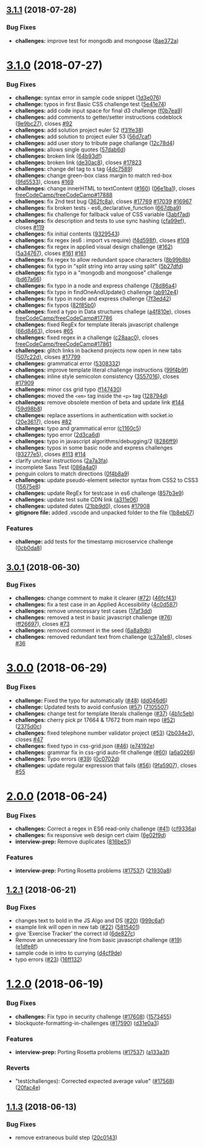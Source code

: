 ## [3.1.1](https://github.com/freeCodeCamp/curriculum/compare/v3.1.0...v3.1.1) (2018-07-28)


### Bug Fixes

* **challenges:** improve test for mongodb and mongoose ([8ae372a](https://github.com/freeCodeCamp/curriculum/commit/8ae372a))

# [3.1.0](https://github.com/freeCodeCamp/curriculum/compare/v3.0.1...v3.1.0) (2018-07-27)


### Bug Fixes

* **challenge:** syntax error in sample code snippet ([1d3e076](https://github.com/freeCodeCamp/curriculum/commit/1d3e076))
* **challenge:** typos in first Basic CSS challenge test ([5e41e74](https://github.com/freeCodeCamp/curriculum/commit/5e41e74))
* **challenges:** add code input space for final d3 challenge ([f0b7ea9](https://github.com/freeCodeCamp/curriculum/commit/f0b7ea9))
* **challenges:** add comments to getter/setter instructions codeblock ([9e9bc27](https://github.com/freeCodeCamp/curriculum/commit/9e9bc27)), closes [#92](https://github.com/freeCodeCamp/curriculum/issues/92)
* **challenges:** add solution project euler 52 ([f31fe38](https://github.com/freeCodeCamp/curriculum/commit/f31fe38))
* **challenges:** add solution to project euler 53 ([56d7caf](https://github.com/freeCodeCamp/curriculum/commit/56d7caf))
* **challenges:** add user story to tribute page challange ([12c78d4](https://github.com/freeCodeCamp/curriculum/commit/12c78d4))
* **challenges:** allows single quotes ([57dab6d](https://github.com/freeCodeCamp/curriculum/commit/57dab6d))
* **challenges:** broken link ([64b93df](https://github.com/freeCodeCamp/curriculum/commit/64b93df))
* **challenges:** broken link ([de30ac8](https://github.com/freeCodeCamp/curriculum/commit/de30ac8)), closes [#17823](https://github.com/freeCodeCamp/curriculum/issues/17823)
* **challenges:** change del tag to s tag ([4dc7589](https://github.com/freeCodeCamp/curriculum/commit/4dc7589))
* **challenges:** change green-box class margin to match red-box ([9fd5533](https://github.com/freeCodeCamp/curriculum/commit/9fd5533)), closes [#169](https://github.com/freeCodeCamp/curriculum/issues/169)
* **challenges:** change innerHTML to textContent ([#160](https://github.com/freeCodeCamp/curriculum/issues/160)) ([06e1ba1](https://github.com/freeCodeCamp/curriculum/commit/06e1ba1)), closes [freeCodeCamp/freeCodeCamp#17888](https://github.com/freeCodeCamp/freeCodeCamp/issues/17888)
* **challenges:** fix 2nd test bug ([362fc8a](https://github.com/freeCodeCamp/curriculum/commit/362fc8a)), closes [#17769](https://github.com/freeCodeCamp/curriculum/issues/17769) [#17039](https://github.com/freeCodeCamp/curriculum/issues/17039) [#16967](https://github.com/freeCodeCamp/curriculum/issues/16967)
* **challenges:** fix broken tests - es6_declarative_function ([667dba9](https://github.com/freeCodeCamp/curriculum/commit/667dba9))
* **challenges:** fix challenge for fallback value of CSS variable ([3abf7ad](https://github.com/freeCodeCamp/curriculum/commit/3abf7ad))
* **challenges:** fix description and tests to use sync hashing ([cfa99ef](https://github.com/freeCodeCamp/curriculum/commit/cfa99ef)), closes [#119](https://github.com/freeCodeCamp/curriculum/issues/119)
* **challenges:** fix initial contents ([9329543](https://github.com/freeCodeCamp/curriculum/commit/9329543))
* **challenges:** fix regex (es6 : import vs require) ([f4d598f](https://github.com/freeCodeCamp/curriculum/commit/f4d598f)), closes [#108](https://github.com/freeCodeCamp/curriculum/issues/108)
* **challenges:** fix regex in applied visual design challenge ([#162](https://github.com/freeCodeCamp/curriculum/issues/162)) ([5a34767](https://github.com/freeCodeCamp/curriculum/commit/5a34767)), closes [#161](https://github.com/freeCodeCamp/curriculum/issues/161) [#161](https://github.com/freeCodeCamp/curriculum/issues/161)
* **challenges:** fix regex to allow redundant space characters ([8b99b8b](https://github.com/freeCodeCamp/curriculum/commit/8b99b8b))
* **challenges:** fix typo in "split string into array using split" ([5b27dfd](https://github.com/freeCodeCamp/curriculum/commit/5b27dfd))
* **challenges:** fix typo in a "mongodb and mongoose" challenge ([bd67a66](https://github.com/freeCodeCamp/curriculum/commit/bd67a66))
* **challenges:** fix typo in a node and express challenge ([78d86a4](https://github.com/freeCodeCamp/curriculum/commit/78d86a4))
* **challenges:** fix typo in findOneAndUpdate() challenge ([ab912e4](https://github.com/freeCodeCamp/curriculum/commit/ab912e4))
* **challenges:** fix typo in node and express challenge ([7f3ed42](https://github.com/freeCodeCamp/curriculum/commit/7f3ed42))
* **challenges:** fix typos ([82f85b0](https://github.com/freeCodeCamp/curriculum/commit/82f85b0))
* **challenges:** fixed a typo in Data structures challege ([a4f810e](https://github.com/freeCodeCamp/curriculum/commit/a4f810e)), closes [freeCodeCamp/freeCodeCamp#17786](https://github.com/freeCodeCamp/freeCodeCamp/issues/17786)
* **challenges:** fixed RegEx for template literals javascript challenge ([66d8463](https://github.com/freeCodeCamp/curriculum/commit/66d8463)), closes [#65](https://github.com/freeCodeCamp/curriculum/issues/65)
* **challenges:** fixed regex in a challenge ([c28aac0](https://github.com/freeCodeCamp/curriculum/commit/c28aac0)), closes [freeCodeCamp/freeCodeCamp#17861](https://github.com/freeCodeCamp/freeCodeCamp/issues/17861)
* **challenges:** glitch links in backend projects now open in new tabs ([507c22d](https://github.com/freeCodeCamp/curriculum/commit/507c22d)), closes [#17799](https://github.com/freeCodeCamp/curriculum/issues/17799)
* **challenges:** grammatical error ([5308332](https://github.com/freeCodeCamp/curriculum/commit/5308332))
* **challenges:** improve template literal challenge instructions ([99f4b9f](https://github.com/freeCodeCamp/curriculum/commit/99f4b9f))
* **challenges:** inline style semicolon consistency ([3557016](https://github.com/freeCodeCamp/curriculum/commit/3557016)), closes [#17909](https://github.com/freeCodeCamp/curriculum/issues/17909)
* **challenges:** minor css grid typo ([f147430](https://github.com/freeCodeCamp/curriculum/commit/f147430))
* **challenges:** moved the `<em>` tag inside the `<p>` tag ([128794d](https://github.com/freeCodeCamp/curriculum/commit/128794d))
* **challenges:** remove obsolete mention of beta and update link [#144](https://github.com/freeCodeCamp/curriculum/issues/144) ([59d98b8](https://github.com/freeCodeCamp/curriculum/commit/59d98b8))
* **challenges:** replace assertions in authentication with socket.io ([20e3617](https://github.com/freeCodeCamp/curriculum/commit/20e3617)), closes [#82](https://github.com/freeCodeCamp/curriculum/issues/82)
* **challenges:** typo and grammatical error ([c1160c5](https://github.com/freeCodeCamp/curriculum/commit/c1160c5))
* **challenges:** typo error ([2d3ca6d](https://github.com/freeCodeCamp/curriculum/commit/2d3ca6d))
* **challenges:** typo in javascript algorithms/debugging/2 ([8286ff9](https://github.com/freeCodeCamp/curriculum/commit/8286ff9))
* **challenges:** typos in some basic node and express challenges ([93277e5](https://github.com/freeCodeCamp/curriculum/commit/93277e5)), closes [#113](https://github.com/freeCodeCamp/curriculum/issues/113) [#114](https://github.com/freeCodeCamp/curriculum/issues/114)
* clarify unclear instructions ([2a7a3fa](https://github.com/freeCodeCamp/curriculum/commit/2a7a3fa))
* incomplete Sass Test ([086a4a0](https://github.com/freeCodeCamp/curriculum/commit/086a4a0))
* penguin colors to match directions ([0f4b8a9](https://github.com/freeCodeCamp/curriculum/commit/0f4b8a9))
* **challenges:** update pseudo-element selector syntax from CSS2 to CSS3 ([15675e8](https://github.com/freeCodeCamp/curriculum/commit/15675e8))
* **challenges:** update RegEx for testcase in es6 challenge ([857b3e9](https://github.com/freeCodeCamp/curriculum/commit/857b3e9))
* **challenges:** update test suite CDN link ([a311e06](https://github.com/freeCodeCamp/curriculum/commit/a311e06))
* **challenges:** updated dates ([21bb9d0](https://github.com/freeCodeCamp/curriculum/commit/21bb9d0)), closes [#17908](https://github.com/freeCodeCamp/curriculum/issues/17908)
* **gitignore file:** added .vscode and unpacked folder to the file ([1b8eb67](https://github.com/freeCodeCamp/curriculum/commit/1b8eb67))


### Features

* **challenge:** add tests for the timestamp microservice challenge ([0cb0da8](https://github.com/freeCodeCamp/curriculum/commit/0cb0da8))

## [3.0.1](https://github.com/freeCodeCamp/curriculum/compare/v3.0.0...v3.0.1) (2018-06-30)


### Bug Fixes

* **challenges:** change comment to make it clearer ([#72](https://github.com/freeCodeCamp/curriculum/issues/72)) ([46fcf43](https://github.com/freeCodeCamp/curriculum/commit/46fcf43))
* **challenges:** fix a test case in an Applied Accessibility ([4c0d587](https://github.com/freeCodeCamp/curriculum/commit/4c0d587))
* **challenges:** remove unnecessary test cases ([17af3dd](https://github.com/freeCodeCamp/curriculum/commit/17af3dd))
* **challenges:** removed a test in basic javascript challenge ([#76](https://github.com/freeCodeCamp/curriculum/issues/76)) ([ff26697](https://github.com/freeCodeCamp/curriculum/commit/ff26697)), closes [#73](https://github.com/freeCodeCamp/curriculum/issues/73)
* **challenges:** removed comment in the seed ([6a8a9db](https://github.com/freeCodeCamp/curriculum/commit/6a8a9db))
* **challenges:** removed redundant text from challenge ([c37a1e8](https://github.com/freeCodeCamp/curriculum/commit/c37a1e8)), closes [#36](https://github.com/freeCodeCamp/curriculum/issues/36)

# [3.0.0](https://github.com/freeCodeCamp/curriculum/compare/v2.0.0...v3.0.0) (2018-06-29)


### Bug Fixes

* **challenge:** Fixed the typo for automatically ([#48](https://github.com/freeCodeCamp/curriculum/issues/48)) ([dd046d6](https://github.com/freeCodeCamp/curriculum/commit/dd046d6))
* **challenge:** Updated tests to avoid confusion ([#57](https://github.com/freeCodeCamp/curriculum/issues/57)) ([7105507](https://github.com/freeCodeCamp/curriculum/commit/7105507))
* **challenges:** change test for template literals challenge ([#37](https://github.com/freeCodeCamp/curriculum/issues/37)) ([4b1c5eb](https://github.com/freeCodeCamp/curriculum/commit/4b1c5eb))
* **challenges:** cherry pick pr 17664 & 17672 from main repo ([#52](https://github.com/freeCodeCamp/curriculum/issues/52)) ([2375d0c](https://github.com/freeCodeCamp/curriculum/commit/2375d0c))
* **challenges:** fixed telephone number validator project ([#53](https://github.com/freeCodeCamp/curriculum/issues/53)) ([2b034e2](https://github.com/freeCodeCamp/curriculum/commit/2b034e2)), closes [#47](https://github.com/freeCodeCamp/curriculum/issues/47)
* **challenges:** fixed typo in css-grid.json ([#46](https://github.com/freeCodeCamp/curriculum/issues/46)) ([e74192e](https://github.com/freeCodeCamp/curriculum/commit/e74192e))
* **challenges:** grammar fix in css-grid auto-fit challenge ([#60](https://github.com/freeCodeCamp/curriculum/issues/60)) ([a6a0266](https://github.com/freeCodeCamp/curriculum/commit/a6a0266))
* **challenges:** Typo errors ([#39](https://github.com/freeCodeCamp/curriculum/issues/39)) ([0c0702d](https://github.com/freeCodeCamp/curriculum/commit/0c0702d))
* **challenges:** update regular expression that fails ([#56](https://github.com/freeCodeCamp/curriculum/issues/56)) ([9fa5907](https://github.com/freeCodeCamp/curriculum/commit/9fa5907)), closes [#55](https://github.com/freeCodeCamp/curriculum/issues/55)

# [2.0.0](https://github.com/freeCodeCamp/curriculum/compare/v1.2.1...v2.0.0) (2018-06-24)


### Bug Fixes

* **challenges:** Correct a regex in ES6 read-only challenge ([#41](https://github.com/freeCodeCamp/curriculum/issues/41)) ([cf9336a](https://github.com/freeCodeCamp/curriculum/commit/cf9336a))
* **challenges:** fix responsive web design cert claim ([6e02f9d](https://github.com/freeCodeCamp/curriculum/commit/6e02f9d))
* **interview-prep:** Remove duplicates ([816be51](https://github.com/freeCodeCamp/curriculum/commit/816be51))


### Features

* **interview-prep:** Porting Rosetta problems ([#17537](https://github.com/freeCodeCamp/curriculum/issues/17537)) ([21930a8](https://github.com/freeCodeCamp/curriculum/commit/21930a8))

## [1.2.1](https://github.com/freeCodeCamp/curriculum/compare/v1.2.0...v1.2.1) (2018-06-21)

### Bug Fixes

* changes text to bold in the JS Algo and DS ([#20](https://github.com/freeCodeCamp/curriculum/issues/20)) ([999c6af](https://github.com/freeCodeCamp/curriculum/commit/999c6af))
* example link will open in new tab ([#22](https://github.com/freeCodeCamp/curriculum/issues/22)) ([5815401](https://github.com/freeCodeCamp/curriculum/commit/5815401))
* give 'Exercise Tracker' the correct id ([6de827c](https://github.com/freeCodeCamp/curriculum/commit/6de827c))
* Remove an unnecessary line from basic javascript challenge ([#19](https://github.com/freeCodeCamp/curriculum/issues/19)) ([e1dfe8f](https://github.com/freeCodeCamp/curriculum/commit/e1dfe8f))
* sample code in intro to currying ([d4cf9de](https://github.com/freeCodeCamp/curriculum/commit/d4cf9de))
* typo errors ([#23](https://github.com/freeCodeCamp/curriculum/issues/23)) ([16ff132](https://github.com/freeCodeCamp/curriculum/commit/16ff132))

# [1.2.0](https://github.com/freeCodeCamp/curriculum/compare/v1.1.3...v1.2.0) (2018-06-19)


### Bug Fixes

* **challenges:** Fix typo in security challenge ([#17608](https://github.com/freeCodeCamp/curriculum/issues/17608)) ([1573455](https://github.com/freeCodeCamp/curriculum/commit/1573455))
* blockquote-formatting-in-challenges ([#17590](https://github.com/freeCodeCamp/curriculum/issues/17590)) ([d31e0a3](https://github.com/freeCodeCamp/curriculum/commit/d31e0a3))


### Features

* **interview-prep:** Porting Rosetta problems ([#17537](https://github.com/freeCodeCamp/curriculum/issues/17537)) ([a133a3f](https://github.com/freeCodeCamp/curriculum/commit/a133a3f))


### Reverts

* "test(challenges): Corrected expected average value" ([#17568](https://github.com/freeCodeCamp/curriculum/issues/17568)) ([20fac4e](https://github.com/freeCodeCamp/curriculum/commit/20fac4e))

## [1.1.3](https://github.com/freeCodeCamp/curriculum/compare/v1.1.2...v1.1.3) (2018-06-13)


### Bug Fixes

* remove extraneous build step ([20c0143](https://github.com/freeCodeCamp/curriculum/commit/20c0143))
